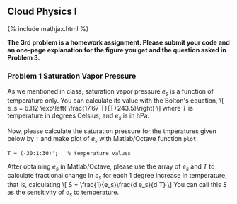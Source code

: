 ## Cloud Physics I
{% include mathjax.html %} 

**The 3rd problem is a homework assignment. Please submit your code and an one-page explanation for the figure you get and the question asked in Problem 3.**

### Problem 1 Saturation Vapor Pressure

As we mentioned in class, saturation vapor pressure _e<sub>s</sub>_ is a function of temperature only. You can calculate its value with the Bolton's equation,
\\[
e_s = 6.112 \exp\left( \frac{17.67 T}{T+243.5}\right)
\\]
where _T_ is temperature in degrees Celsius, and _e<sub>s</sub>_ is in hPa.

Now, please calculate the saturation pressure for the tmperatures given below by `T` and make plot of _e<sub>s</sub>_ with Matlab/Octave function `plot`.
```
T = (-30:1:30)';   % temperature values
```

After obtaining _e<sub>s</sub>_ in Matlab/Octave, please use the array of _e<sub>s</sub>_ and _T_ to calculate fractional change in _e<sub>s</sub>_ for each 1 degree increase in temperature, that is, calculating 
\\[
S = \frac{1}{e_s}\frac{d e_s}{d T}
\\]
You can call this _S_ as the sensitivity of _e<sub>s</sub>_ to temperature. 

